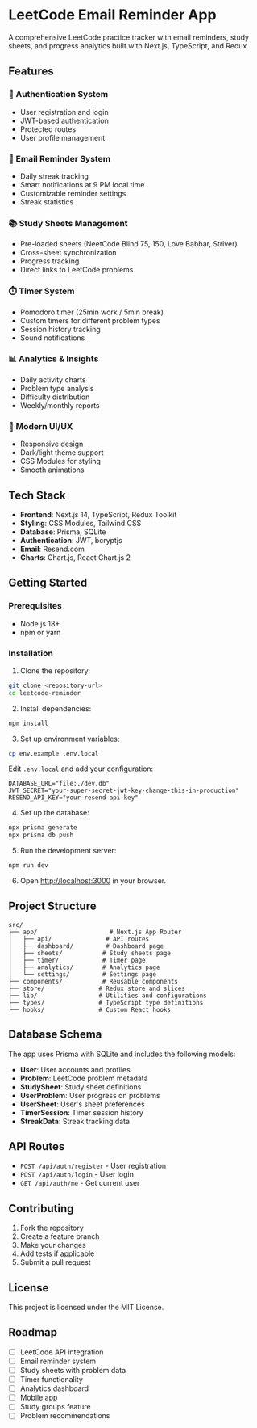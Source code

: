 # LeetCode Email Reminder App

A comprehensive LeetCode practice tracker with email reminders, study sheets, and progress analytics built with Next.js, TypeScript, and Redux.

## Features

### 🔐 Authentication System

- User registration and login
- JWT-based authentication
- Protected routes
- User profile management

### 📧 Email Reminder System

- Daily streak tracking
- Smart notifications at 9 PM local time
- Customizable reminder settings
- Streak statistics

### 📚 Study Sheets Management

- Pre-loaded sheets (NeetCode Blind 75, 150, Love Babbar, Striver)
- Cross-sheet synchronization
- Progress tracking
- Direct links to LeetCode problems

### ⏱️ Timer System

- Pomodoro timer (25min work / 5min break)
- Custom timers for different problem types
- Session history tracking
- Sound notifications

### 📊 Analytics & Insights

- Daily activity charts
- Problem type analysis
- Difficulty distribution
- Weekly/monthly reports

### 🎨 Modern UI/UX

- Responsive design
- Dark/light theme support
- CSS Modules for styling
- Smooth animations

## Tech Stack

- **Frontend**: Next.js 14, TypeScript, Redux Toolkit
- **Styling**: CSS Modules, Tailwind CSS
- **Database**: Prisma, SQLite
- **Authentication**: JWT, bcryptjs
- **Email**: Resend.com
- **Charts**: Chart.js, React Chart.js 2

## Getting Started

### Prerequisites

- Node.js 18+
- npm or yarn

### Installation

1. Clone the repository:

```bash
git clone <repository-url>
cd leetcode-reminder
```

2. Install dependencies:

```bash
npm install
```

3. Set up environment variables:

```bash
cp env.example .env.local
```

Edit `.env.local` and add your configuration:

```env
DATABASE_URL="file:./dev.db"
JWT_SECRET="your-super-secret-jwt-key-change-this-in-production"
RESEND_API_KEY="your-resend-api-key"
```

4. Set up the database:

```bash
npx prisma generate
npx prisma db push
```

5. Run the development server:

```bash
npm run dev
```

6. Open [http://localhost:3000](http://localhost:3000) in your browser.

## Project Structure

```
src/
├── app/                    # Next.js App Router
│   ├── api/               # API routes
│   ├── dashboard/         # Dashboard page
│   ├── sheets/           # Study sheets page
│   ├── timer/            # Timer page
│   ├── analytics/        # Analytics page
│   └── settings/         # Settings page
├── components/           # Reusable components
├── store/               # Redux store and slices
├── lib/                 # Utilities and configurations
├── types/               # TypeScript type definitions
└── hooks/               # Custom React hooks
```

## Database Schema

The app uses Prisma with SQLite and includes the following models:

- **User**: User accounts and profiles
- **Problem**: LeetCode problem metadata
- **StudySheet**: Study sheet definitions
- **UserProblem**: User progress on problems
- **UserSheet**: User's sheet preferences
- **TimerSession**: Timer session history
- **StreakData**: Streak tracking data

## API Routes

- `POST /api/auth/register` - User registration
- `POST /api/auth/login` - User login
- `GET /api/auth/me` - Get current user

## Contributing

1. Fork the repository
2. Create a feature branch
3. Make your changes
4. Add tests if applicable
5. Submit a pull request

## License

This project is licensed under the MIT License.

## Roadmap

- [ ] LeetCode API integration
- [ ] Email reminder system
- [ ] Study sheets with problem data
- [ ] Timer functionality
- [ ] Analytics dashboard
- [ ] Mobile app
- [ ] Study groups feature
- [ ] Problem recommendations
